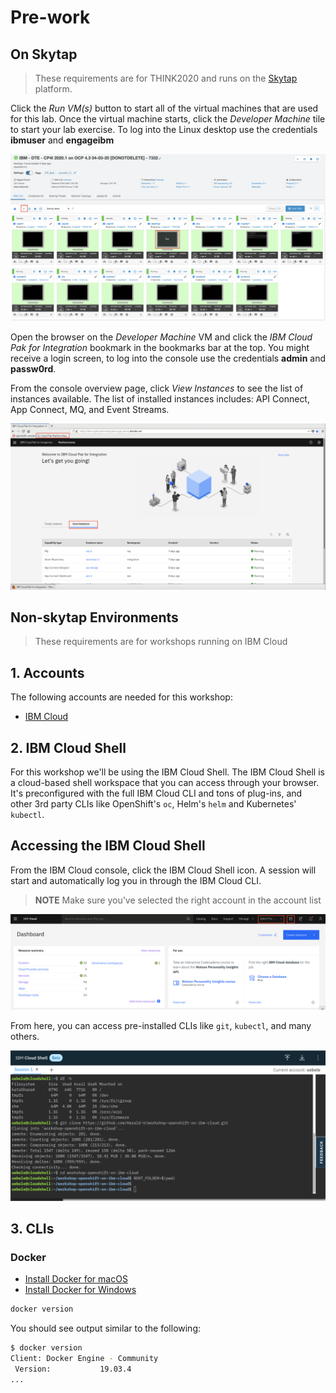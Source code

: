 # Pre-work

## On Skytap

> These requirements are for THINK2020 and runs on the [Skytap](https://cloud.skytap.com/) platform.

Click the *Run VM(s)* button to start all of the virtual machines that are used for this lab. Once the virtual machine starts, click the *Developer Machine* tile to start your lab exercise. To log into the Linux desktop use the credentials **ibmuser** and **engageibm**

![Start the VMs and log into the Developer Machine](images/skytap.png)

Open the browser on the *Developer Machine* VM and click the *IBM Cloud Pak for Integration* bookmark in the bookmarks bar at the top. You might receive a login screen, to log into the console use the credentials **admin** and **passw0rd**.

From the console overview page, click *View Instances* to see the list of instances available. The list of installed instances includes: API Connect, App Connect, MQ, and Event Streams.

![List of installed instances](images/cp4i-overview.png)

## Non-skytap Environments

> These requirements are for workshops running on IBM Cloud

## 1. Accounts

The following accounts are needed for this workshop:

* [IBM Cloud](https://cloud.ibm.com)

## 2. IBM Cloud Shell

For this workshop we'll be using the IBM Cloud Shell. The IBM Cloud Shell is a cloud-based shell workspace that you can access through your browser. It's preconfigured with the full IBM Cloud CLI and tons of plug-ins, and other 3rd party CLIs like OpenShift's `oc`, Helm's `helm` and Kubernetes' `kubectl`.

## Accessing the IBM Cloud Shell

From the IBM Cloud console, click the IBM Cloud Shell icon. A session will start and automatically log you in through the IBM Cloud CLI.

> **NOTE** Make sure you've selected the right account in the account list

![Accessing the IBM Cloud Shell](images/access-shell.png)

From here, you can access pre-installed CLIs like `git`, `kubectl`, and many others.

![Copy the login credentials](images/cloud-shell.png)

## 3. CLIs

### Docker

* [Install Docker for macOS](https://docs.docker.com/docker-for-mac/install/)
* [Install Docker for Windows](https://docs.docker.com/docker-for-windows/install/)

```bash
docker version
```

You should see output similar to the following:

```bash
$ docker version
Client: Docker Engine - Community
 Version:           19.03.4
...
```
